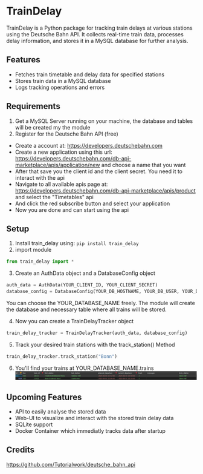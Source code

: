 # TrainDelay 

TrainDelay is a Python package for tracking train delays at various stations using the Deutsche Bahn API. It collects real-time train data, processes delay information, and stores it in a MySQL database for further analysis.

## Features

- Fetches train timetable and delay data for specified stations
- Stores train data in a MySQL database
- Logs tracking operations and errors

## Requirements
1. Get a MySQL Server running on your machine, the database and tables will be created my the module
2. Register for the Deutsche Bahn API (free)
- Create a account at: https://developers.deutschebahn.com
- Create a new application using this url: https://developers.deutschebahn.com/db-api-marketplace/apis/application/new and choose a name that you want
- After that save you the client id and the client secret. You need it to interact with the api
- Navigate to all available apis page at: https://developers.deutschebahn.com/db-api-marketplace/apis/product and select the "Timetables" api
- And click the red subscribe button and select your application
- Now you are done and can start using the api

## Setup
1. Install train_delay using: `pip install train_delay`
2. import module 
```python
from train_delay import *
```
3. Create an AuthData object and a DatabaseConfig object
```python
auth_data = AuthData(YOUR_CLIENT_ID, YOUR_CLIENT_SECRET)  
database_config = DatabaseConfig(YOUR_DB_HOSTNAME, YOUR_DB_USER, YOUR_DB_PASSWORD, YOUR_DATABASE_NAME)
```
You can choose the YOUR_DATABASE_NAME freely. The module will create the database and necessary table where all trains will be stored.

4. Now you can create a TrainDelayTracker object
```python
train_delay_tracker = TrainDelayTracker(auth_data, database_config)
```

5. Track your desired train stations with the track_station() Method
```python
train_delay_tracker.track_station("Bonn")
```
6. You'll find your trains at YOUR_DATABASE_NAME.trains
![alt text](docs/db.png)

## Upcoming Features
- API to easily analyse the stored data
- Web-UI to visualize and interact with the stored train delay data
- SQLite support
- Docker Container which immediatly tracks data after startup

## Credits  
https://github.com/Tutorialwork/deutsche_bahn_api